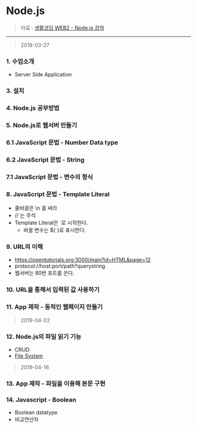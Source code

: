 Node.js
====================

> 자료 : [생활코딩 WEB2 - Node.js 강의](https://opentutorials.org/course/3332) 
>
-------
> 2019-03-27

### 1. 수업소개

- Server Side Application

### 3. 설치

### 4. Node.js 공부방법

### 5. Node.js로 웹서버 만들기

### 6.1 JavaScript 문법 - Number Data type

### 6.2 JavaScript 문법 - String

### 7.1 JavaScript 문법 - 변수의 형식

### 8. JavaScript 문법 - Template Literal

- 줄바꿈은 \n 를 써라
- // 는 주석
- Template Literal은 `로 시작한다.
  - 바꿀 변수는 ${ }로 표시한다. 

### 9. URL의 이해

- https://opentutorials.org:3000/main?id=HTML&page=12
- protocol://host:port/path?querystring
- 웹서버는 80번 포트를 쓴다.

### 10. URL을 통해서 입력된 값 사용하기

### 11. App 제작 - 동적인 웹페이지 만들기

>2019-04-02

### 12. Node.js의 파일 읽기 기능

- CRUD
- [File System](https://nodejs.org/dist/latest-v6.x/docs/api/fs.html)

> 2019-04-16

### 13. App 제작 - 파일을 이용해 본문 구현

### 14. Javascript - Boolean

- Boolean datatype
- 비교연산자

